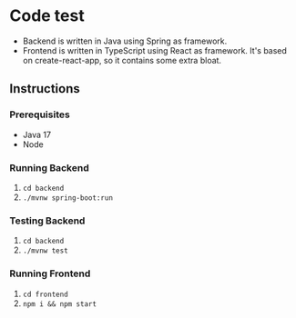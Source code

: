 # Code test

- Backend is written in Java using Spring as framework.
- Frontend is written in TypeScript using React as framework. It's based on create-react-app, so it contains some extra bloat.

## Instructions

### Prerequisites

- Java 17
- Node

### Running Backend

1. `cd backend`
2. `./mvnw spring-boot:run`

### Testing Backend

1. `cd backend`
2. `./mvnw test`

### Running Frontend

1. `cd frontend`
2. `npm i && npm start`
